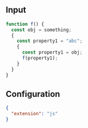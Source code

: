 
## Input
```javascript input
function f() {
  const obj = something;
  {
    const property1 = "abc";
    {
      const property1 = obj;
      f(property1);
    }
  }
}
```

## Configuration
```json configuration
{
  "extension": "js"
}
```
